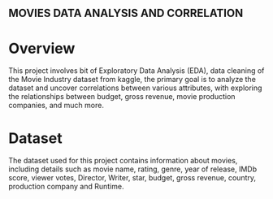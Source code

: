 ## MOVIES DATA ANALYSIS AND CORRELATION

# Overview
This project involves bit of Exploratory Data Analysis (EDA), data cleaning of the Movie Industry dataset from kaggle, the primary goal is to analyze the dataset and uncover correlations between various attributes, with exploring the relationships between budget, gross revenue, movie production companies, and much more.

# Dataset
The dataset used for this project contains information about movies, including details such as movie name, rating, genre, year of release, IMDb score, viewer votes, Director, Writer, star, budget, gross revenue, country, production company and Runtime.
